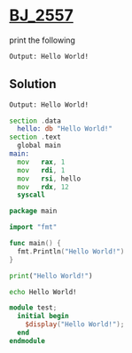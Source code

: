 # [BJ_2557](https://acmicpc.net/problem/2557)

print the following

```txt
Output: Hello World!
```

## Solution

```txt
Output: Hello World!
```

```asm
section .data
  hello: db "Hello World!"
section .text
  global main
main:
  mov   rax, 1
  mov   rdi, 1
  mov   rsi, hello
  mov   rdx, 12
  syscall
```

```go
package main

import "fmt"

func main() {
  fmt.Println("Hello World!")
}
```

```py
print("Hello World!")
```

```sh
echo Hello World!
```

```v
module test;
  initial begin
    $display("Hello World!");
  end
endmodule
```
